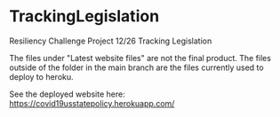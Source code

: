 # TrackingLegislation
Resiliency Challenge Project 12/26 Tracking Legislation

The files under "Latest website files" are not the final product. The files outside of the folder in the main branch are the files currently used to deploy to heroku. 

See the deployed website here: https://covid19usstatepolicy.herokuapp.com/
